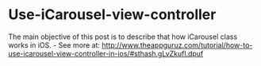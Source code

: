 Use-iCarousel-view-controller
=============================

The main objective of this post is to describe that how iCarousel class works in iOS. - See more at: http://www.theappguruz.com/tutorial/how-to-use-icarousel-view-controller-in-ios/#sthash.gLvZkufl.dpuf
